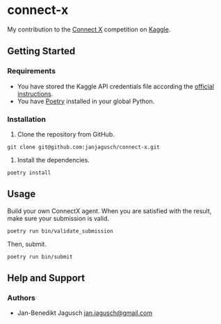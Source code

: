# connect-x

My contribution to the [Connect X](https://www.kaggle.com/c/connectx) competition on [Kaggle](https://www.kaggle.com/).

## Getting Started

### Requirements

- You have stored the Kaggle API credentials file according the [official instructions](https://github.com/Kaggle/kaggle-api#api-credentials).
- You have [Poetry](https://github.com/python-poetry/poetry) installed in your global Python.

### Installation

1. Clone the repository from GitHub.

```shell
git clone git@github.com:janjagusch/connect-x.git
```

1. Install the dependencies.

```shell
poetry install
```

## Usage

Build your own ConnectX agent. When you are satisfied with the result, make sure your submission is valid.

```shell
poetry run bin/validate_submission
```

Then, submit.

```shell
poetry run bin/submit
```

## Help and Support

### Authors

- Jan-Benedikt Jagusch <jan.jagusch@gmail.com>
